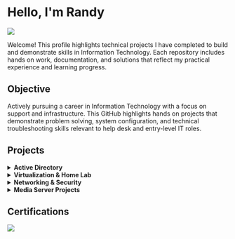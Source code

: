 # Hello, I'm Randy
<a href="https://linkedin.com"><img src="https://img.shields.io/badge/-LinkedIn-0072b1?&style=for-the-badge&logo=linkedin&logoColor=white" /></a>

Welcome! This profile highlights technical projects I have completed to build and demonstrate skills in Information Technology. Each repository includes hands on work, documentation, and solutions that reflect my practical experience and learning progress.

## Objective
Actively pursuing a career in Information Technology with a focus on support and infrastructure. This GitHub highlights hands on projects that demonstrate problem solving, system configuration, and technical troubleshooting skills relevant to help desk and entry-level IT roles.

## Projects
<!-- Active Directory -->
<details>
  <summary><strong>Active Directory</strong></summary>
  <br>
  <ul>
    <li>
      <p><strong>Windows AD-Domain-Install On VM</strong><br>
      Installing Windows Server 2022 on a virtual machine using Proxmox.<br>
      <a href="https://github.com/RRobertson2/AD-Domain-Setup/tree/main">View Repository</a></p>
      <hr style="opacity: 0.1;">
    </li>
    <li>
      <p><strong>Configuring Server as a Domain Controller</strong><br>
      Configuring Windows Server 2022 as a domain controller on a virtual machine, including Active Directory and certificate services.<br>
      <a href="https://github.com/RRobertson2/Configuring-Server-as-a-Domain-Controller/blob/main/README.md">View Repository</a></p>
      <hr style="opacity: 0.1;">
    </li>
    <li>
      <p><strong>User & OU Management</strong><br>
      Designed an OU structure and used PowerShell to manage users, groups, and permissions.<br>
      <a href="#">View Repository</a></p>
      <hr style="opacity: 0.1;">
    </li>
  </ul>
</details>

<!-- Virtualization -->
<details>
  <summary><strong>Virtualization & Home Lab</strong></summary>
  <br>
  <ul>
    <li>
      <p><strong>Proxmox Lab</strong><br>
      Built a home lab using Proxmox with multiple virtual machines to simulate enterprise environments.<br>
      <a href="#">View Repository</a></p>
      <hr style="opacity: 0.2;">
    </li>
    <li>
      <p><strong>Linux VM Automation</strong><br>
      Used cloud-init and basic Ansible scripting to streamline VM deployment and configuration.<br>
      <a href="#">View Repository</a></p>
      <hr style="opacity: 0.2;">
    </li>
  </ul>
</details>

<!-- Networking -->
<details>
  <summary><strong>Networking & Security</strong></summary>
  <br>
  <ul>
    <li>
      <p><strong>WireGuard VPN</strong><br>
      Deployed a secure split-tunnel VPN on pfSense for remote access to internal services.<br>
      <a href="#">View Repository</a></p>
      <hr style="opacity: 0.2;">
    </li>
    <li>
      <p><strong>Network Monitoring</strong><br>
      Configured basic network logging and scanning using pfSense, Nmap, and built-in tools.<br>
      <a href="#">View Repository</a></p>
      <hr style="opacity: 0.2;">
    </li>
  </ul>
</details>

<!-- Media Server -->
<details>
  <summary><strong>Media Server Projects</strong></summary>
  <br>
  <ul>
    <li>
      <p><strong>Plex on Ubuntu</strong><br>
      Installed and configured Plex Media Server with ZFS storage and Samba shares.<br>
      <a href="#">View Repository</a></p>
      <hr style="opacity: 0.2;">
    </li>
    <li>
      <p><strong>Automated Media Library</strong><br>
      Organized media files using FileBot, cron jobs, and folder-based naming conventions.<br>
      <a href="#">View Repository</a></p>
      <hr style="opacity: 0.2;">
    </li>
  </ul>
</details>

## Certifications
<div>
<a href="https://www.comptia.org/certifications/network">
  <img src="https://img.shields.io/badge/-Network%2B-007ACC?&style=for-the-badge&logo=CompTIA&logoColor=white" />
</a>
</a>
</div>
